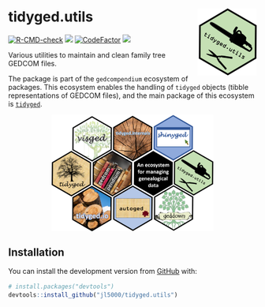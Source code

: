 
<!-- README.md is generated from README.Rmd. Please edit that file -->

# tidyged.utils <img src='man/figures/logo.png' align="right" height="136" />

<!-- badges: start -->

[![R-CMD-check](https://github.com/jl5000/tidyged.utils/workflows/R-CMD-check/badge.svg)](https://github.com/jl5000/tidyged.utils/actions)
[![](https://codecov.io/gh/jl5000/tidyged.utils/branch/main/graph/badge.svg)](https://codecov.io/gh/jl5000/tidyged.utils)
[![CodeFactor](https://www.codefactor.io/repository/github/jl5000/tidyged.utils/badge)](https://www.codefactor.io/repository/github/jl5000/tidyged.utils)
[![](https://img.shields.io/badge/lifecycle-maturing-blue.svg)](https://www.tidyverse.org/lifecycle/#maturing)
<!-- badges: end -->

Various utilities to maintain and clean family tree GEDCOM files.

The package is part of the `gedcompendium` ecosystem of packages. This
ecosystem enables the handling of `tidyged` objects (tibble
representations of GEDCOM files), and the main package of this ecosystem
is [`tidyged`](https://jl5000.github.io/tidyged/).

<img src="man/figures/allhex.png" width="65%" style="display: block; margin: auto;" />

## Installation

You can install the development version from
[GitHub](https://github.com/) with:

``` r
# install.packages("devtools")
devtools::install_github("jl5000/tidyged.utils")
```
